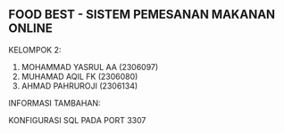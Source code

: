 ## FOOD BEST - SISTEM PEMESANAN MAKANAN ONLINE

KELOMPOK 2:
1. MOHAMMAD YASRUL AA (2306097)
2. MUHAMAD AQIL FK (2306080)
3. AHMAD PAHRUROJI (2306134)

INFORMASI TAMBAHAN:

KONFIGURASI SQL PADA PORT 3307
